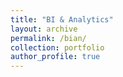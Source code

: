 ```yaml
---
title: "BI & Analytics"
layout: archive
permalink: /bian/
collection: portfolio
author_profile: true
---
```

